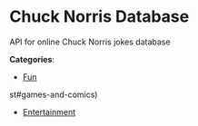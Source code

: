 # Chuck Norris Database


API for online Chuck Norris jokes database



**Categories**:
- [Fun](https://github.com/apis-list/apis-list#fun)



st#games-and-comics)
- [Entertainment](https://github.com/apis-list/apis-list#entertainment)





